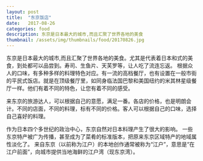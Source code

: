 ```yaml
---
layout: post
title:  "东京饭店"
date:   2017-08-26
categories: food
description: 东京是日本最大的城市,而且汇聚了世界各地的美食
thumbnail: /assets/img/thumbnails/food/20170826.jpg
---
```


东京是日本最大的城市,而且汇聚了世界各地的美食。尤其是代表着日本和式的美食，到处都可以品尝到。寿司、生鱼片、天芙罗等，让人吃了流连忘返。
根据众人的口味，有多种多样的料理特色对应。有一流的高档餐厅，也有设置在一般市街的平民式饭店。就是在顶级餐厅里，如同身临法国巴黎和美国纽约的米其林星级餐厅一样。他们有着不同的特色，让您有着不同的感受。

来东京的旅游达人，可以根据自己的意愿，满足一番。各店的价格，也是明朗会计。不同的店面，不同的料理，标有不同的价格。客人可以根据自己的口味，选择自己喜好的料理。

作为日本四个多世纪的政治中心，东京自然对日本料理产生了很大的影响。
一些东京特产被广为传播，甚至成为了菜肴的标准版本，把原来东京区域特产的地域属性淡化了。
来自东京（以前称为江户）的本地创作通常被称为“江户”，意思是“在江户前面”，向城市提供当地海鲜的江户湾（现东京湾）。